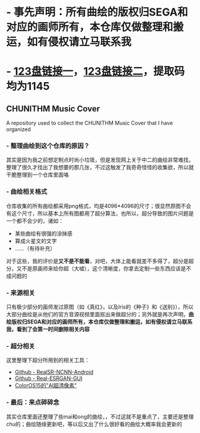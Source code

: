 # - 事先声明：所有曲绘的版权归SEGA和对应的画师所有，本仓库仅做整理和搬运，如有侵权请立马联系我

# - [123盘链接一](https://www.123684.com/s/sLYqVv-2iy2d)，[123盘链接二](https://www.123865.com/s/sLYqVv-2iy2d)，提取码均为1145
## CHUNITHM Music Cover
A repository used to collect the CHUNITHM Music Cover that I have organized

### - 整理曲绘到这个仓库的原因？
其实是因为我之前想定制点时尚小垃圾，但是发现网上关于中二的曲绘非常难找，整理了很久才找出了我想要的那几张，不过这触发了我奇奇怪怪的收集欲，所以就干脆整理到一个仓库里面咯

### - 曲绘相关格式
仓库收集的所有曲绘都采用png格式，均是4096*4096的尺寸；很显然原图不会有这个尺寸，所以基本上所有图都用了超分算法，也所以，超分导致的图片问题是一个都不会少的，诸如：

- 某些曲绘有很强的涂抹感
- 算成火星文的文字
- ......（有待补充）

对于这些，我的评价是**又不是不能看**，对吧，大体上能看就差不多得了，超分是超分，又不是原画师来给你超（大嘘），这个清晰度，你拿去定制一些东西应该是不成问题的

### - 来源相关
只有极少部分的画师发过原图（如《真红》，以及Iris的《种子》和《送别》），所以大部分曲绘是从他们的官方音源视频里面抠出来做超分的；另外就是再次声明，**曲绘版权归SEGA和对应的画师所有，本仓库仅做整理和搬运，如有侵权请立马联系我，看到了会第一时间删除相关内容**

### - 超分相关
这里整理下超分所用到的相关工具：

- [Github - RealSR-NCNN-Android](https://github.com/tumuyan/RealSR-NCNN-Android)
- [Github - Real-ESRGAN-GUI](https://github.com/tsukumijima/Real-ESRGAN-GUI)
- [ColorOS15的"AI超清像素"](https://www.coloros.com/version/coloros15/)

### - 最后：来点碎碎念
其实仓库里面还整理了些mai和ong的曲绘，，不过这就不是重点了，主要还是整理chu的；曲绘随缘更新吧，等以后又出了什么很好看的曲绘大概率我会更新的